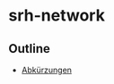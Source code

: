 # srh-network

## Outline 

- [Abkürzungen](https://t-meixner.github.io/srh-network/docs/abkuerzungen)
